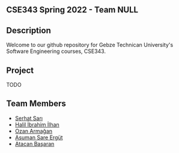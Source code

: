 ## CSE343 Spring 2022 - Team NULL

## Description
Welcome to our github repository for Gebze Technican University's Software Engineering courses, CSE343.

## Project
TODO

## Team Members
* [Serhat Sarı](https://github.com/serhhatsari)  
* [Halil İbrahim İlhan](https://github.com/hybrayhem)  
* [Ozan Armağan](https://github.com/ozanarmagan)  
* [Asuman Sare Ergüt](https://github.com/asumansaree)  
* [Atacan Başaran](https://github.com/Tefoni)    
